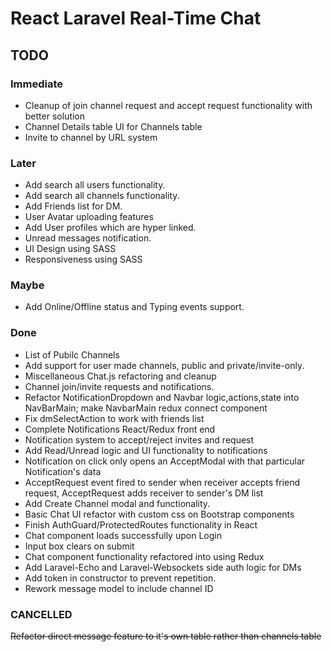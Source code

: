 # React Laravel Real-Time Chat

## TODO

### Immediate

- Cleanup of join channel request and accept request functionality with better solution
- Channel Details table UI for Channels table
- Invite to channel by URL system

### Later

- Add search all users functionality.
- Add search all channels functionality.
- Add Friends list for DM.
- User Avatar uploading features
- Add User profiles which are hyper linked.
- Unread messages notification.
- UI Design using SASS
- Responsiveness using SASS

### Maybe 

- Add Online/Offline status and Typing events support.


### Done

- List of Pubilc Channels
- Add support for user made channels, public and private/invite-only.
- Miscellaneous Chat.js refactoring and cleanup
- Channel join/invite requests and notifications.
- Refactor NotificationDropdown and Navbar logic,actions,state into NavBarMain; make NavbarMain redux connect component
- Fix dmSelectAction to work with friends list
- Complete Notifications React/Redux front end 
- Notification system to accept/reject invites and request
- Add Read/Unread logic and UI functionality to notifications
- Notification on click only opens an AcceptModal with that particular Notification's data
- AcceptRequest event fired to sender when receiver accepts friend request, AcceptRequest adds receiver to sender's DM list
- Add Create Channel modal and functionality.
- Basic Chat UI refactor with custom css on Bootstrap components
- Finish AuthGuard/ProtectedRoutes functionality in React
- Chat component loads successfully upon Login
- Input box clears on submit
- Chat component functionality refactored into using Redux
- Add Laravel-Echo and Laravel-Websockets side auth logic for DMs
- Add token in constructor to prevent repetition.
- Rework message model to include channel ID

### CANCELLED

<del>Refactor direct message feature to it's own table rather than channels table</del>
